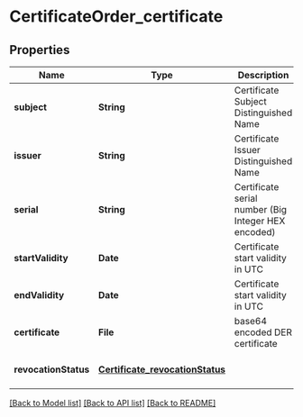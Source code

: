 # CertificateOrder_certificate
## Properties

| Name | Type | Description | Notes |
|------------ | ------------- | ------------- | -------------|
| **subject** | **String** | Certificate Subject Distinguished Name | [default to null] |
| **issuer** | **String** | Certificate Issuer Distinguished Name | [default to null] |
| **serial** | **String** | Certificate serial number (Big Integer HEX encoded) | [default to null] |
| **startValidity** | **Date** | Certificate start validity in UTC | [default to null] |
| **endValidity** | **Date** | Certificate start validity in UTC | [default to null] |
| **certificate** | **File** | base64 encoded DER certificate | [default to null] |
| **revocationStatus** | [**Certificate_revocationStatus**](Certificate_revocationStatus.md) |  | [optional] [default to null] |

[[Back to Model list]](../README.md#documentation-for-models) [[Back to API list]](../README.md#documentation-for-api-endpoints) [[Back to README]](../README.md)

